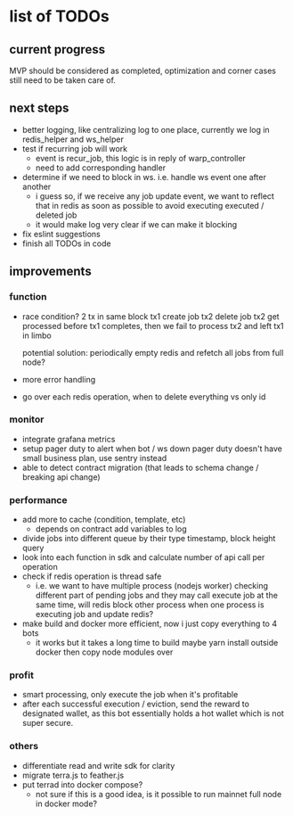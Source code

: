 # list of TODOs

## current progress
MVP should be considered as completed, optimization and corner cases still need to be taken care of.

## next steps
- better logging, like centralizing log to one place, currently we log in redis_helper and ws_helper
- test if recurring job will work
    - event is recur_job, this logic is in reply of warp_controller
    - need to add corresponding handler
- determine if we need to block in ws. i.e. handle ws event one after another
    - i guess so, if we receive any job update event, we want to reflect that in redis as soon as possible to avoid executing executed / deleted job
    - it would make log very clear if we can make it blocking
- fix eslint suggestions
- finish all TODOs in code

## improvements
### function
- race condition?
    2 tx in same block
    tx1 create job
    tx2 delete job
    tx2 get processed before tx1 completes, then we fail to process tx2 and left tx1 in limbo

    potential solution: periodically empty redis and refetch all jobs from full node?
- more error handling
- go over each redis operation, when to delete everything vs only id

### monitor
- integrate grafana metrics
- setup pager duty to alert when bot / ws down
    pager duty doesn't have small business plan, use sentry instead
- able to detect contract migration (that leads to schema change / breaking api change)

### performance
- add more to cache (condition, template, etc)
    - depends on contract add variables to log
- divide jobs into different queue by their type
    timestamp, block height
    query
- look into each function in sdk and calculate number of api call per operation
- check if redis operation is thread safe
    - i.e. we want to have multiple process (nodejs worker) checking different part of pending jobs and they may call execute job at the same time, will redis block other process when one process is executing job and update redis?
- make build and docker more efficient, now i just copy everything to 4 bots
    - it works but it takes a long time to build
    maybe yarn install outside docker then copy node modules over

### profit
- smart processing, only execute the job when it's profitable
- after each successful execution / eviction, send the reward to designated wallet, as this bot essentially holds a hot wallet which is not super secure.

### others
- differentiate read and write sdk for clarity
- migrate terra.js to feather.js
- put terrad into docker compose?
    - not sure if this is a good idea, is it possible to run mainnet full node in docker mode?
